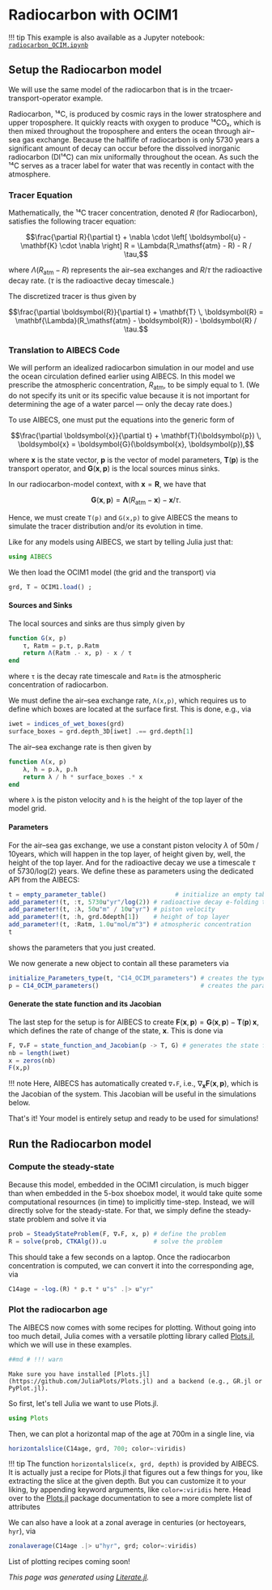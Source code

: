 # Radiocarbon with OCIM1

!!! tip
    This example is also available as a Jupyter notebook:
    [`radiocarbon_OCIM.ipynb`](@__NBVIEWER_ROOT_URL__/examples/generated/radiocarbon_OCIM.ipynb)

## Setup the Radiocarbon model

We will use the same model of the radiocarbon that is in the trcaer-transport-operator example.

Radiocarbon, ¹⁴C, is produced by cosmic rays in the lower stratosphere and upper troposphere.
It quickly reacts with oxygen to produce ¹⁴CO₂, which is then mixed throughout the troposphere and enters the ocean through air–sea gas exchange.
Because the halflife of radiocarbon is only 5730 years a significant amount of decay can occur before the dissolved inorganic radiocarbon (DI¹⁴C) can mix uniformally throughout the ocean.
As such the ¹⁴C serves as a tracer label for water that was recently in contact with the atmosphere.

### Tracer Equation

Mathematically, the ¹⁴C tracer concentration, denoted $R$ (for Radiocarbon), satisfies the following tracer equation:

$$\frac{\partial R}{\partial t} + \nabla \cdot \left[ \boldsymbol{u} - \mathbf{K} \cdot \nabla \right] R = \Lambda(R_\mathsf{atm} - R) - R / \tau,$$

where $\Lambda(R_\mathsf{atm} - R)$ represents the air–sea exchanges and $R / \tau$ the radioactive decay rate.
($\tau$ is the radioactive decay timescale.)

The discretized tracer is thus given by

$$\frac{\partial \boldsymbol{R}}{\partial t} + \mathbf{T} \, \boldsymbol{R} = \mathbf{\Lambda}(R_\mathsf{atm} - \boldsymbol{R}) - \boldsymbol{R} / \tau.$$

### Translation to AIBECS Code

We will perform an idealized radiocarbon simulation in our model and use the ocean circulation defined earlier using AIBECS.
In this model we prescribe the atmospheric concentration, $R_\mathsf{atm}$, to be simply equal to 1.
(We do not specify its unit or its specific value because it is not important for determining the age of a water parcel — only the decay rate does.)

To use AIBECS, one must put the equations into the generic form of

$$\frac{\partial \boldsymbol{x}}{\partial t} + \mathbf{T}(\boldsymbol{p}) \, \boldsymbol{x} = \boldsymbol{G}(\boldsymbol{x}, \boldsymbol{p}),$$

where $\boldsymbol{x}$ is the state vector, $\boldsymbol{p}$ is the vector of model parameters, $\mathbf{T}(\boldsymbol{p})$ is the transport operator, and $\boldsymbol{G}(\boldsymbol{x}, \boldsymbol{p})$ is the local sources minus sinks.

In our radiocarbon-model context, with $\boldsymbol{x} = \boldsymbol{R}$, we have that

$$\boldsymbol{G}(\boldsymbol{x}, \boldsymbol{p}) = \mathbf{\Lambda}(R_\mathsf{atm} - \boldsymbol{x}) - \boldsymbol{x} / \tau.$$

Hence, we must create `T(p)` and `G(x,p)` to give AIBECS the means to simulate the tracer distribution and/or its evolution in time.

Like for any models using AIBECS, we start by telling Julia just that:

```julia
using AIBECS
```

We then load the OCIM1 model (the grid and the transport) via

```julia
grd, T = OCIM1.load() ;
```

#### Sources and Sinks

The local sources and sinks are thus simply given by

```julia
function G(x, p)
    τ, Ratm = p.τ, p.Ratm
    return Λ(Ratm .- x, p) - x / τ
end
```

where `τ` is the decay rate timescale and `Ratm` is the atmospheric concentration of radiocarbon.

We must define the air–sea exchange rate, `Λ(x,p)`, which requires us to define which boxes are located at the surface first.
This is done, e.g., via

```julia
iwet = indices_of_wet_boxes(grd)
surface_boxes = grd.depth_3D[iwet] .== grd.depth[1]
```

The air–sea exchange rate is then given by

```julia
function Λ(x, p)
    λ, h = p.λ, p.h
    return λ / h * surface_boxes .* x
end
```

where `λ` is the piston velocity and `h` is the height of the top layer of the model grid.

#### Parameters

For the air–sea gas exchange, we use a constant piston velocity $\lambda$ of 50m / 10years, which will happen in the top layer, of height given by, well, the height of the top layer.
And for the radioactive decay we use a timescale $\tau$ of 5730/log(2) years.
We define these as parameters using the dedicated API from the AIBECS:

```julia
t = empty_parameter_table()                   # initialize an empty table of parameters
add_parameter!(t, :τ, 5730u"yr"/log(2)) # radioactive decay e-folding timescale
add_parameter!(t, :λ, 50u"m" / 10u"yr") # piston velocity
add_parameter!(t, :h, grd.δdepth[1])    # height of top layer
add_parameter!(t, :Ratm, 1.0u"mol/m^3") # atmospheric concentration
t
```

shows the parameters that you just created.

We now generate a new object to contain all these parameters via

```julia
initialize_Parameters_type(t, "C14_OCIM_parameters") # creates the type for parameters
p = C14_OCIM_parameters()                            # creates the parameters object
```

#### Generate the state function and its Jacobian

The last step for the setup is for AIBECS to create $\boldsymbol{F}(\boldsymbol{x}, \boldsymbol{p}) = \boldsymbol{G}(\boldsymbol{x}, \boldsymbol{p}) - \mathbf{T}(\boldsymbol{p}) \, \boldsymbol{x}$, which defines the rate of change of the state, $\boldsymbol{x}$.
This is done via

```julia
F, ∇ₓF = state_function_and_Jacobian(p -> T, G) # generates the state function (and its Jacobian!)
nb = length(iwet)
x = zeros(nb)
F(x,p)
```

!!! note
    Here, AIBECS has automatically created `∇ₓF`, i.e., $\nabla_{\boldsymbol{x}}\boldsymbol{F}(\boldsymbol{x}, \boldsymbol{p})$, which is the Jacobian of the system.
    This Jacobian will be useful in the simulations below.

That's it!
Your model is entirely setup and ready to be used for simulations!

## Run the Radiocarbon model

### Compute the steady-state

Because this model, embedded in the OCIM1 circulation, is much bigger than when embedded in the 5-box shoebox model, it would take quite some computational resournces (in time) to implicitly time-step.
Instead, we will directly solve for the steady-state.
For that, we simply define the steady-state problem and solve it via

```julia
prob = SteadyStateProblem(F, ∇ₓF, x, p) # define the problem
R = solve(prob, CTKAlg()).u             # solve the problem
```

This should take a few seconds on a laptop.
Once the radiocarbon concentration is computed, we can convert it into the corresponding age, via

```julia
C14age = -log.(R) * p.τ * u"s" .|> u"yr"
```

### Plot the radiocarbon age

The AIBECS now comes with some recipes for plotting.
Without going into too much detail, Julia comes with a versatile plotting library called [Plots.jl](https://github.com/JuliaPlots/Plots.jl), which we will use in these examples.

```julia
##md # !!! warn
```

    Make sure you have installed [Plots.jl](https://github.com/JuliaPlots/Plots.jl) and a backend (e.g., GR.jl or PyPlot.jl).

So first, let's tell Julia we want to use Plots.jl.

```julia
using Plots
```

Then, we can plot a horizontal map of the age at 700m in a single line, via

```julia
horizontalslice(C14age, grd, 700; color=:viridis)
```

!!! tip
    The function `horizontalslice(x, grd, depth)` is provided by AIBECS.
    It is actually just a recipe for Plots.jl that figures out a few things for you,
    like extracting the slice at the given depth.
    But you can customize it to your liking, by appending keyword arguments,
    like `color=:viridis` here.
    Head over to the [Plots.jl](https://github.com/JuliaPlots/Plots.jl) package
    documentation to see a more complete list of attributes

We can also have a look at a zonal average in centuries (or hectoyears, `hyr`), via

```julia
zonalaverage(C14age .|> u"hyr", grd; color=:viridis)
```

List of plotting recipes coming soon!

*This page was generated using [Literate.jl](https://github.com/fredrikekre/Literate.jl).*


